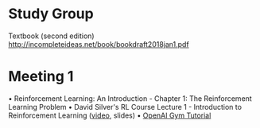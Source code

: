 # Study Group

Textbook (second edition)
http://incompleteideas.net/book/bookdraft2018jan1.pdf

# Meeting 1
• Reinforcement Learning: An Introduction - Chapter 1: The Reinforcement Learning Problem
• David Silver's RL Course Lecture 1 - Introduction to Reinforcement Learning ([video](https://www.youtube.com/watch?v=2pWv7GOvuf0), slides)
• [OpenAI Gym Tutorial](https://gym.openai.com/docs)
